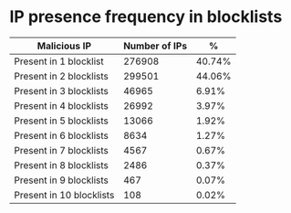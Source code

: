 # IP presence frequency in blocklists
| Malicious IP | Number of IPs | % |
|----|----|----|
| Present in 1 blocklist | 276908 | 40.74% |
| Present in 2 blocklists | 299501 | 44.06% |
| Present in 3 blocklists | 46965 | 6.91% |
| Present in 4 blocklists | 26992 | 3.97% |
| Present in 5 blocklists | 13066 | 1.92% |
| Present in 6 blocklists | 8634 | 1.27% |
| Present in 7 blocklists | 4567 | 0.67% |
| Present in 8 blocklists | 2486 | 0.37% |
| Present in 9 blocklists | 467 | 0.07% |
| Present in 10 blocklists | 108 | 0.02% |
